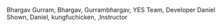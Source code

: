 Bhargav Gurram, Bhargav, Gurrambhargav, YES Team, Developer
Daniel Shown, Daniel, kungfuchicken, ,Instructor
